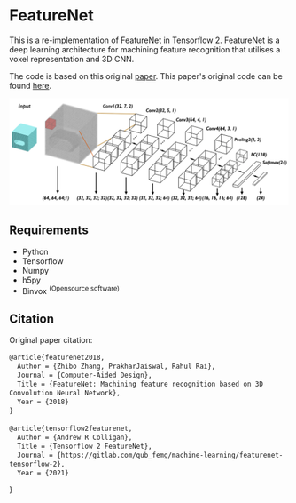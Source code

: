 # FeatureNet
This is a re-implementation of FeatureNet in Tensorflow 2. FeatureNet is a deep learning architecture for machining feature recognition that utilises a voxel representation and 3D CNN.

The code is based on this original [paper](https://www.sciencedirect.com/science/article/abs/pii/S0010448518301349). This paper's original code can be found [here](https://github.com/zibozzb/FeatureNet).

![featurenet_network](imgs/featurenet.png)

## Requirements
- Python
- Tensorflow
- Numpy
- h5py
- Binvox <sup>(Opensource software)</sup>


## Citation
Original paper citation:

    @article{featurenet2018,
      Author = {Zhibo Zhang, PrakharJaiswal, Rahul Rai},
      Journal = {Computer-Aided Design},
      Title = {FeatureNet: Machining feature recognition based on 3D Convolution Neural Network},
      Year = {2018}
    }

    @article{tensorflow2featurenet,
      Author = {Andrew R Colligan},
      Title = {Tensorflow 2 FeatureNet},
      Journal = {https://gitlab.com/qub_femg/machine-learning/featurenet-tensorflow-2},
      Year = {2021}
}
